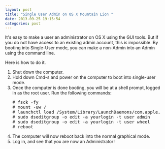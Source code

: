 ```yaml
---
layout: post
title: "Single User Admin on OS X Mountain Lion "
date: 2013-09-25 19:15:54
categories: post
---
```

It's easy to make a user an administrator on OS X using the GUI tools.  But if you do not have access to an existing admin account, this is impossible.  By booting into Single-User mode, you can make a non-Admin into an Admin using the command line.

Here is how to do it.

<ol>
<li>Shut down the computer.</li>
<li>Hold down Cmd-s and power on the computer to boot into single-user mode.</li>
<li>Once the computer is done booting, you will be at a shell prompt, logged in as the root user.  Run the following commands:
<pre>
# fsck -fy
# mount -uw /
# launchctl load /System/Library/LaunchDaemons/com.apple.opendirectoryd.plist
# sudo dseditgroup -o edit -a yourlogin -t user admin
# sudo dseditgroup -o edit -a yourlogin -t user wheel
# reboot
</pre>
</li>
<li>The computer will now reboot back into the normal graphical mode.</li>
<li>Log in, and see that you are now an Administrator!</li>
